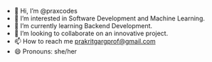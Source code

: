 - 👋 Hi, I’m @praxcodes
- 👀 I’m interested in Software Development and Machine Learning.
- 🌱 I’m currently learning Backend Development.
- 💞️ I’m looking to collaborate on an innovative project.
- 📫 How to reach me prakritgargprof@gmail.com
- 😄 Pronouns: she/her


<!---
praxcodes/praxcodes is a ✨ special ✨ repository because its `README.md` (this file) appears on your GitHub profile.
You can click the Preview link to take a look at your changes.
--->
